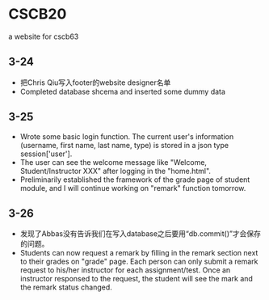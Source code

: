 # CSCB20
a website for cscb63
## 3-24
  - 把Chris Qiu写入footer的website designer名单
  - Completed database shcema and inserted some dummy data
## 3-25 
  - Wrote some basic login function. The current user's information (username, first name, last name, type) is stored in a json type session['user'].
  - The user can see the welcome message like "Welcome, Student/Instructor XXX" after logging in the "home.html".
  - Preliminarily established the framework of the grade page of student module, and I will continue working on "remark" function tomorrow.
## 3-26
  - 发现了Abbas没有告诉我们在写入database之后要用“db.commit()”才会保存的问题。
  - Students can now request a remark by filling in the remark section next to their grades on "grade" page. Each person can only submit a remark request to his/her instructor for each assignment/test. Once an instructor responsed to the request, the student will see the mark and the remark status changed.
